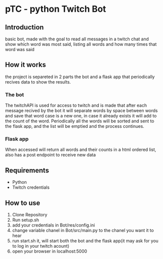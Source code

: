 # pTC - python Twitch Bot

## Introduction

basic bot, made with the goal to read all messages in a twitch chat and
show which word was most said, listing all words and how many times that word was said

## How it works

the project is separeted in 2 parts the bot and a flask app that periodically
recives data to show the results.

### The bot

The twitchAPI is used for access to twitch and is made that after each message recived by the bot it
will separate words by space between words and save that word case is a new one, in case it already exists
it will add to the count of the word. Periodically all the words will be sorted and sent to the flask app,
and the list will be emptied and the process continues.

### Flask app

When accessed will return all words and their counts in a html ordered list, also has a post endpoint
to receive new data

## Requirements

- Python
- Twitch credentials

## How to use

1. Clone Repository
2. Run setup.sh
3. add your credentials in Bot/res/config.ini
4. change variable chanel in Bot/src/main.py to the chanel you want it to hear
5. run start.sh it, will start both the bot and the flask app(it may ask for you to log in your twitch acount)
6. open your browser in localhost:5000